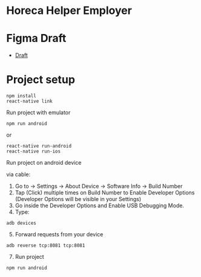 # Horeca Helper Employer

# Figma Draft
- [Draft](https://www.figma.com/file/NnEt3gAKscuFw7sF3XAQM3/HorecaHelper?node-id=0%3A1)

# Project setup

```
npm install
react-native link
```
Run project with emulator
```
npm run android
```
or
```
react-native run-android
react-native run-ios
```

Run project on android device

via cable:
1. Go to -> Settings -> About Device -> Software Info -> Build Number
2. Tap (Click) multiple times on Build Number to Enable Developer Options (Developer Options will be visible in your Settings)
3. Go inside the Developer Options and Enable USB Debugging Mode.
4. Type:
```
adb devices
```
5. Forward requests from your device
```
adb reverse tcp:8081 tcp:8081
```
7. Run project
```
npm run android
```
